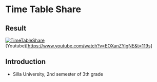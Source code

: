 # Time Table Share  

## Result
[![TimeTableShare](https://img.youtube.com/vi/EOXanZYigNE/0.jpg)](https://www.youtube.com/watch?v=EOXanZYigNE)  
(Youtube)[https://www.youtube.com/watch?v=EOXanZYigNE&t=119s]  

## Introduction
- Silla University, 2nd semester of 3th grade  
